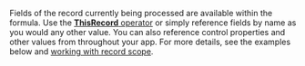 Fields of the record currently being processed are available within the formula.  Use the [**ThisRecord** operator](../maker/canvas-apps/functions/operators.md#thisitem-thisrecord-and-as-operators) or simply reference fields by name as you would any other value.  You can also reference control properties and other values from throughout your app.  For more details, see the examples below and [working with record scope](../maker/canvas-apps/working-with-tables.md#record-scope). 

